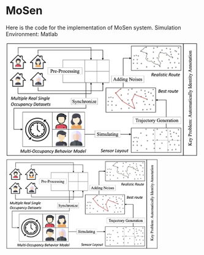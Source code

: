 # MoSen

Here is the code for the implementation of MoSen system.
Simulation Environment: Matlab



![](architecture2.jpg)
<img src="architecture2.jpg" width="400"/>
